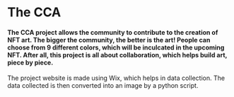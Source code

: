 # The CCA
#### The CCA project allows the community to contribute to the creation of NFT art. The bigger the community, the better is the art! People can choose from 9 different colors, which will be inculcated in the upcoming NFT. After all, this project is all about collaboration, which helps build art, piece by piece.
The project website is made using Wix, which helps in data collection. The data collected is then converted into an image by a python script.
